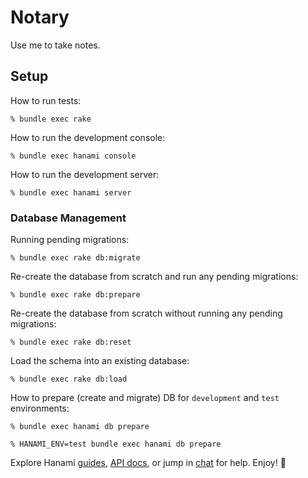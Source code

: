 # Notary

Use me to take notes.

## Setup

How to run tests:
```
% bundle exec rake
```

How to run the development console:
```
% bundle exec hanami console
```

How to run the development server:
```
% bundle exec hanami server
```

### Database Management

Running pending migrations:
```
% bundle exec rake db:migrate
```

Re-create the database from scratch and run any pending migrations:
```
% bundle exec rake db:prepare
```

Re-create the database from scratch without running any pending migrations:
```
% bundle exec rake db:reset
```

Load the schema into an existing database:
```
% bundle exec rake db:load
```

How to prepare (create and migrate) DB for `development` and `test` environments:
```
% bundle exec hanami db prepare

% HANAMI_ENV=test bundle exec hanami db prepare
```

Explore Hanami [guides](https://guides.hanamirb.org/), [API docs](http://docs.hanamirb.org/1.3.5/), or jump in [chat](http://chat.hanamirb.org) for help. Enjoy! 🌸
